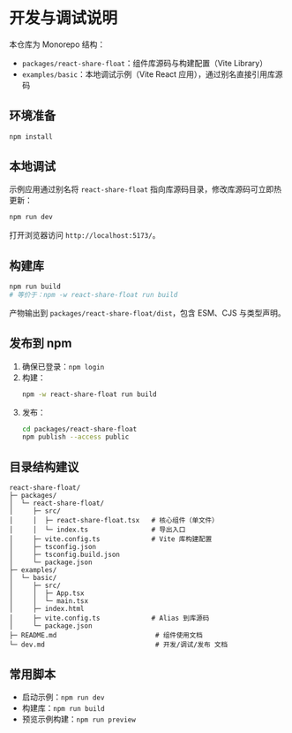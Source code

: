 # 开发与调试说明

本仓库为 Monorepo 结构：

- `packages/react-share-float`：组件库源码与构建配置（Vite Library）
- `examples/basic`：本地调试示例（Vite React 应用），通过别名直接引用库源码

## 环境准备

```bash
npm install
```

## 本地调试

示例应用通过别名将 `react-share-float` 指向库源码目录，修改库源码可立即热更新：

```bash
npm run dev
```

打开浏览器访问 `http://localhost:5173/`。

## 构建库

```bash
npm run build
# 等价于：npm -w react-share-float run build
```

产物输出到 `packages/react-share-float/dist`，包含 ESM、CJS 与类型声明。

## 发布到 npm

1. 确保已登录：`npm login`
2. 构建：
   ```bash
   npm -w react-share-float run build
   ```
3. 发布：
   ```bash
   cd packages/react-share-float
   npm publish --access public
   ```

## 目录结构建议

```
react-share-float/
├─ packages/
│  └─ react-share-float/
│     ├─ src/
│     │  ├─ react-share-float.tsx   # 核心组件（单文件）
│     │  └─ index.ts                # 导出入口
│     ├─ vite.config.ts             # Vite 库构建配置
│     ├─ tsconfig.json
│     ├─ tsconfig.build.json
│     └─ package.json
├─ examples/
│  └─ basic/
│     ├─ src/
│     │  ├─ App.tsx
│     │  └─ main.tsx
│     ├─ index.html
│     ├─ vite.config.ts             # Alias 到库源码
│     └─ package.json
├─ README.md                         # 组件使用文档
└─ dev.md                            # 开发/调试/发布 文档
```

## 常用脚本

- 启动示例：`npm run dev`
- 构建库：`npm run build`
- 预览示例构建：`npm run preview`


